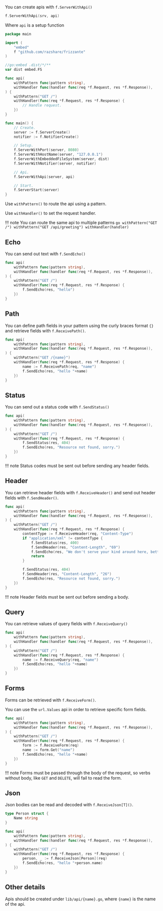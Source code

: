You can create apis with `f.ServerWithApi()`

```go
f.ServerWithApi(srv, api)
```

Where `api` is a setup function

```go
package main

import (
	"embed"
	f "github.com/razshare/frizzante"
)

//go:embed .dist/*/**
var dist embed.FS

func api(
	withPattern func(pattern string),
	withHandler func(handler func(req *f.Request, res *f.Response)),
) {
    withPattern("GET /")
    withHandler(func(req *f.Request, res *f.Response) {
        // Handle request.
    })
}

func main() {
	// Create.
	server := f.ServerCreate()
	notifier := f.NotifierCreate()

	// Setup.
	f.ServerWithPort(server, 8080)
	f.ServerWithHostName(server, "127.0.0.1")
	f.ServerWithEmbeddedFileSystem(server, dist)
	f.ServerWithNotifier(server, notifier)

	// Api.
	f.ServerWithApi(server, api)

	// Start.
	f.ServerStart(server)
}
```

Use `withPattern()` to route the api using a pattern.

Use `withHandler()` to set the request handler.

!!! note
    You can route the same api to multiple patterns
    ```go
    withPattern("GET /")
    withPattern("GET /api/greeting")
    withHandler(handler)
    ```


## Echo

You can send out text with `f.SendEcho()`

```go
func api(
	withPattern func(pattern string),
	withHandler func(handler func(req *f.Request, res *f.Response)),
) {
    withPattern("GET /")
    withHandler(func(req *f.Request, res *f.Response) {
        f.SendEcho(res, "hello")
    })
}
```

## Path

You can define path fields in your pattern using the curly 
braces format `{}` and retrieve fields with `f.ReceivePath()`.

```go
func api(
	withPattern func(pattern string),
	withHandler func(handler func(req *f.Request, res *f.Response)),
) {
    withPattern("GET /{name}")
    withHandler(func(req *f.Request, res *f.Response) {
        name := f.ReceivePath(req, "name")
        f.SendEcho(res, "hello "+name)
    })
}
```

## Status

You can send out a status code with `f.SendStatus()`

```go
func api(
	withPattern func(pattern string),
	withHandler func(handler func(req *f.Request, res *f.Response)),
) {
    withPattern("GET /")
    withHandler(func(req *f.Request, res *f.Response) {
        f.SendStatus(res, 404)
        f.SendEcho(res, "Resource not found, sorry.")
    })
}
```

!!! note
    Status codes must be sent out before sending any header fields.

## Header

You can retrieve header fields with `f.ReceiveHeader()` and send out header fields with `f.SendHeader()`.

```go
func api(
	withPattern func(pattern string),
	withHandler func(handler func(req *f.Request, res *f.Response)),
) {
    withPattern("GET /")
    withHandler(func(req *f.Request, res *f.Response) {
        contentType := f.ReceiveHeader(req, "Content-Type")
        if "application/xml" != contentType {
            f.SendStatus(res, 400)
            f.SendHeader(res, "Content-Length", "69")
            f.SendEcho(res, "We don't serve your kind around here, better get an XML encoder, heh.")
            return
        }

        f.SendStatus(res, 404)
        f.SendHeader(res, "Content-Length", "26")
        f.SendEcho(res, "Resource not found, sorry.")
    })
}
```

!!! note
    Header fields must be sent out before sending a body.

## Query

You can retrieve values of query fields with `f.ReceiveQuery()`

```go
func api(
	withPattern func(pattern string),
	withHandler func(handler func(req *f.Request, res *f.Response)),
) {
    withPattern("GET /")
    withHandler(func(req *f.Request, res *f.Response) {
        name := f.ReceiveQuery(req, "name")
        f.SendEcho(res, "hello "+name)
    })
}
```

## Forms

Forms can be retrieved with `f.ReceiveForm()`.

You can use the `url.Values` api in order to retrieve specific form fields.

```go
func api(
	withPattern func(pattern string),
	withHandler func(handler func(req *f.Request, res *f.Response)),
) {
    withPattern("GET /")
    withHandler(func(req *f.Request, res *f.Response) {
        form := f.ReceiveForm(req)
        name := form.Get("name")
        f.SendEcho(res, "hello "+name)
    })
}
```

!!! note
    Forms must be passed through the body of the request, so verbs without body, like `GET` and `DELETE`, will fail to read the form.

## Json

Json bodies can be read and decoded with `f.ReceiveJson[T]()`.

```go
type Person struct {
    Name string
}

func api(
	withPattern func(pattern string),
	withHandler func(handler func(req *f.Request, res *f.Response)),
) {
    withPattern("GET /")
    withHandler(func(req *f.Request, res *f.Response) {
        person, _ := f.ReceiveJson[Person](req)
        f.SendEcho(res, "hello "+person.name)
    })
}
```

## Other details

Apis should be created under `lib/api/{name}.go`, where `{name}` is the name of the api.